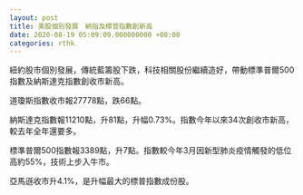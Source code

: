 ```yaml
---
layout: post
title: 美股個別發展　納指及標普指數創新高
date: 2020-08-19 05:09:09.000000000 +08:00
categories: rthk
---
```


紐約股市個別發展，傳統藍籌股下跌，科技相關股份繼續造好，帶動標準普爾500指數及納斯達克指數創收市新高。

道瓊斯指數收市報27778點，跌66點。

納斯達克指數報11210點，升81點，升幅0.73%。指數今年以來34次創收市新高，較去年全年還要多。

標準普爾500指數報3389點，升7點。指數較今年3月因新型肺炎疫情觸發的低位高約55%，技術上步入牛市。

亞馬遜收市升4.1%，是升幅最大的標普指數成份股。
